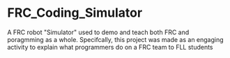 # FRC_Coding_Simulator
A FRC robot "Simulator" used to demo and teach both FRC and poragmming as a whole. Specifcally, this project was made as an engaging activity to explain what programmers do on a FRC team to FLL students
